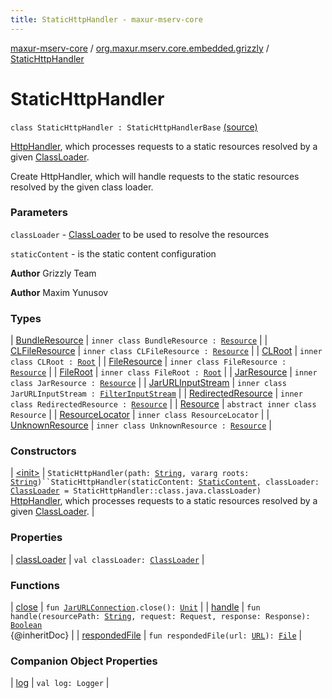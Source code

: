 ```yaml
---
title: StaticHttpHandler - maxur-mserv-core
---
```


[maxur-mserv-core](../../index.html) / [org.maxur.mserv.core.embedded.grizzly](../index.html) / [StaticHttpHandler](.)

# StaticHttpHandler

`class StaticHttpHandler : StaticHttpHandlerBase` [(source)](https://github.com/myunusov/maxur-mserv/tree/master/maxur-mserv-core/src/main/kotlin/org/maxur/mserv/core/embedded/grizzly/StaticHttpHandler.kt#L41)

[HttpHandler](#), which processes requests to a static resources resolved
by a given [ClassLoader](http://docs.oracle.com/javase/8/docs/api/java/lang/ClassLoader.html).

Create HttpHandler, which will handle requests
to the static resources resolved by the given class loader.

### Parameters

`classLoader` - [ClassLoader](http://docs.oracle.com/javase/8/docs/api/java/lang/ClassLoader.html) to be used to resolve the resources

`staticContent` - is the static content configuration

**Author**
Grizzly Team

**Author**
Maxim Yunusov

### Types

| [BundleResource](-bundle-resource/index.html) | `inner class BundleResource : `[`Resource`](-resource/index.html) |
| [CLFileResource](-c-l-file-resource/index.html) | `inner class CLFileResource : `[`Resource`](-resource/index.html) |
| [CLRoot](-c-l-root/index.html) | `inner class CLRoot : `[`Root`](../-root/index.html) |
| [FileResource](-file-resource/index.html) | `inner class FileResource : `[`Resource`](-resource/index.html) |
| [FileRoot](-file-root/index.html) | `inner class FileRoot : `[`Root`](../-root/index.html) |
| [JarResource](-jar-resource/index.html) | `inner class JarResource : `[`Resource`](-resource/index.html) |
| [JarURLInputStream](-jar-u-r-l-input-stream/index.html) | `inner class JarURLInputStream : `[`FilterInputStream`](http://docs.oracle.com/javase/8/docs/api/java/io/FilterInputStream.html) |
| [RedirectedResource](-redirected-resource/index.html) | `inner class RedirectedResource : `[`Resource`](-resource/index.html) |
| [Resource](-resource/index.html) | `abstract inner class Resource` |
| [ResourceLocator](-resource-locator/index.html) | `inner class ResourceLocator` |
| [UnknownResource](-unknown-resource/index.html) | `inner class UnknownResource : `[`Resource`](-resource/index.html) |

### Constructors

| [&lt;init&gt;](-init-.html) | `StaticHttpHandler(path: `[`String`](https://kotlinlang.org/api/latest/jvm/stdlib/kotlin/-string/index.html)`, vararg roots: `[`String`](https://kotlinlang.org/api/latest/jvm/stdlib/kotlin/-string/index.html)`)``StaticHttpHandler(staticContent: `[`StaticContent`](../../org.maxur.mserv.core.embedded.properties/-static-content/index.html)`, classLoader: `[`ClassLoader`](http://docs.oracle.com/javase/8/docs/api/java/lang/ClassLoader.html)` = StaticHttpHandler::class.java.classLoader)`<br>[HttpHandler](#), which processes requests to a static resources resolved by a given [ClassLoader](http://docs.oracle.com/javase/8/docs/api/java/lang/ClassLoader.html). |

### Properties

| [classLoader](class-loader.html) | `val classLoader: `[`ClassLoader`](http://docs.oracle.com/javase/8/docs/api/java/lang/ClassLoader.html) |

### Functions

| [close](close.html) | `fun `[`JarURLConnection`](http://docs.oracle.com/javase/8/docs/api/java/net/JarURLConnection.html)`.close(): `[`Unit`](https://kotlinlang.org/api/latest/jvm/stdlib/kotlin/-unit/index.html) |
| [handle](handle.html) | `fun handle(resourcePath: `[`String`](https://kotlinlang.org/api/latest/jvm/stdlib/kotlin/-string/index.html)`, request: Request, response: Response): `[`Boolean`](https://kotlinlang.org/api/latest/jvm/stdlib/kotlin/-boolean/index.html)<br>{@inheritDoc} |
| [respondedFile](responded-file.html) | `fun respondedFile(url: `[`URL`](http://docs.oracle.com/javase/8/docs/api/java/net/URL.html)`): `[`File`](http://docs.oracle.com/javase/8/docs/api/java/io/File.html) |

### Companion Object Properties

| [log](log.html) | `val log: Logger` |

